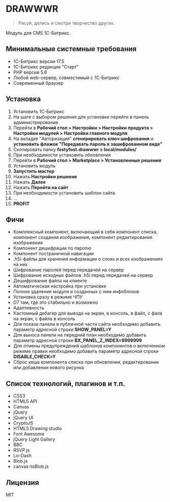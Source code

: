 # DRAWWWR
> Рисуй, делись и смотри творчество других.

Модуль для CMS 1С-Битрикс.

## Минимальные системные требования
  - 1С-Битрикс версии 17.5
  - 1C-Битрикс редакции "Старт"
  - PHP версии 5.6
  - Любой web-сервер, совместимый с 1С-Битрикс
  - Современный браузер

## Установка
1. Установить 1С-Битрикс
2. На шаге с выбором решения для установки перейти в панель администрирования
3. Перейти в **Рабочий стол > Настройки > Настройки продукта > Настройки модулей > Настройки главного модуля**
4. На вкладке "Aвторизация" **сгенерировать ключ шифрования** и **установить флажок "Передавать пароль в зашифрованном виде"**
5. Скопировать папку **fostyfost.drawwwr** в **local/modules/**
6. При необходимости установить обновления
7. Перейти в **Рабочий стол > Marketplace > Установленные решения**
8. Установить модуль
9. **Запустить мастер**
10. Нажать **Настройки решнеия**
11. Нажать **Далее**
12. Нажать **Перейти на сайт**
13. При необходимости установить шаблон сайта
14. ...
15. **PROFIT**

## Фичи
* Комплексный компонент, включающий в себя компонент списка, компонент создания изображения, компонент редактирования
 изображения
* Компонент дешифрации по паролю
* Компонент постраничной навигации
* .h5i-файлы для хранения информации о слоях и всех изображениях на них
* Шифрование паролей перед передачей на сервер
* Шифрование исходных файлов .h5i перед передачей на сервер
* Дешифрование файла на клиенте
* Автоматическая настройка при установке
* Полное удаление модуля и созданных с ним инфоблоков
* Установка сразу в режиме ЧПУ
* D7 там, где это стабильно и возможно
* Адаптивность
* Кастомный дебагер для вывода на экран, в консоль, в файл, с фала на экран, с файла в консоль
* Для показа панели в публичной части сайта необходимо добавить параметр адресной строки **SHOW_PANEL=Y**
* Для выноса панели на передний план необходимо добавить параметр адресной строки **BX_PANEL_Z_INDEX=9999999**
* Для отмены предупреждений шаблонов компонентов о включенном режиме правки необходимо добавить параметр адресной 
строки **DISABLE_CHECK=Y**
* Сброс кеша компонента списка при обновлении, редактировании или добавлении нового рисунка

## Список технологий, плагинов и т.п.
* CSS3
* HTML5 API
* Canvas
* jQuery
* jQuery UI
* CryptoJS
* HTML5 Drawing studio
* Font Awesome
* jQuery Light Gallery
* BBC
* RSVP.js
* Lo-Dash
* Blob.js
* canvas-toBlob.js

## Лицензия
MIT

